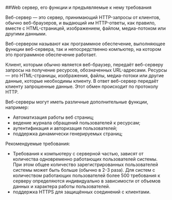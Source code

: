 ##Web сервер, его функции и предъявляемые к нему требования

Веб-сервер — это сервер, принимающий HTTP-запросы от клиентов, обычно веб-браузеров, и выдающий им HTTP-ответы, как правило, вместе с HTML-страницей, изображением, файлом, медиа-потоком или другими данными.

Веб-сервером называют как программное обеспечение, выполняющее функции веб-сервера, так и непосредственно компьютер, на котором это программное обеспечение работает.

Клиент, которым обычно является веб-браузер, передаёт веб-серверу запросы на получение ресурсов, обозначенных URL-адресами. Ресурсы — это HTML-страницы, изображения, файлы, медиа-потоки или другие данные, которые необходимы клиенту. В ответ веб-сервер передаёт клиенту запрошенные данные. Этот обмен происходит по протоколу HTTP.

Веб-серверы могут иметь различные дополнительные функции, например: 

- Автоматизация работы веб страниц; 
- ведение журнала обращений пользователей к ресурсам; 
- аутентификация и авторизация пользователей; 
- поддержка динамически генерируемых страниц; 

Рекомендуемые требования:

- Требования к компьютеру с серверной частью, зависят от количества одновременно работающих пользователей системы. При этом общее количество зарегистрированных пользователей системы может быть больше (обычно в 2-3 раза). Для систем с количеством работающих пользователей более 500 требования к серверу определяются индивидуально в зависимости от объемов данных и характера работы пользователей.
- поддержка HTTPS для защищённых соединений с клиентами.